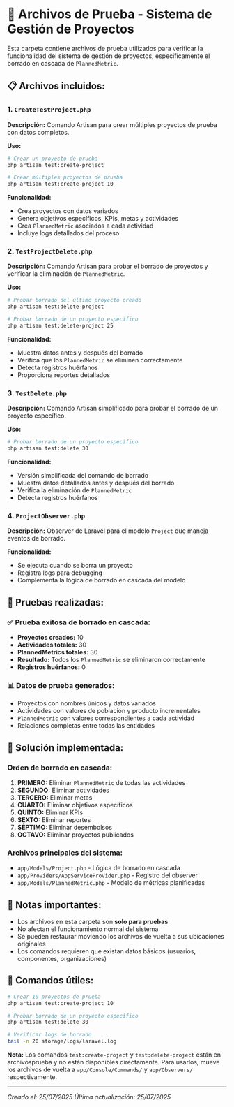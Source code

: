 # 📁 Archivos de Prueba - Sistema de Gestión de Proyectos

Esta carpeta contiene archivos de prueba utilizados para verificar la funcionalidad del sistema de gestión de proyectos, específicamente el borrado en cascada de `PlannedMetric`.

## 📋 Archivos incluidos:

### 1. `CreateTestProject.php`

**Descripción:** Comando Artisan para crear múltiples proyectos de prueba con datos completos.

**Uso:**

```bash
# Crear un proyecto de prueba
php artisan test:create-project

# Crear múltiples proyectos de prueba
php artisan test:create-project 10
```

**Funcionalidad:**

-   Crea proyectos con datos variados
-   Genera objetivos específicos, KPIs, metas y actividades
-   Crea `PlannedMetric` asociados a cada actividad
-   Incluye logs detallados del proceso

### 2. `TestProjectDelete.php`

**Descripción:** Comando Artisan para probar el borrado de proyectos y verificar la eliminación de `PlannedMetric`.

**Uso:**

```bash
# Probar borrado del último proyecto creado
php artisan test:delete-project

# Probar borrado de un proyecto específico
php artisan test:delete-project 25
```

**Funcionalidad:**

-   Muestra datos antes y después del borrado
-   Verifica que los `PlannedMetric` se eliminen correctamente
-   Detecta registros huérfanos
-   Proporciona reportes detallados

### 3. `TestDelete.php`

**Descripción:** Comando Artisan simplificado para probar el borrado de un proyecto específico.

**Uso:**

```bash
# Probar borrado de un proyecto específico
php artisan test:delete 30
```

**Funcionalidad:**

-   Versión simplificada del comando de borrado
-   Muestra datos detallados antes y después del borrado
-   Verifica la eliminación de `PlannedMetric`
-   Detecta registros huérfanos

### 4. `ProjectObserver.php`

**Descripción:** Observer de Laravel para el modelo `Project` que maneja eventos de borrado.

**Funcionalidad:**

-   Se ejecuta cuando se borra un proyecto
-   Registra logs para debugging
-   Complementa la lógica de borrado en cascada del modelo

## 🧪 Pruebas realizadas:

### ✅ **Prueba exitosa de borrado en cascada:**

-   **Proyectos creados:** 10
-   **Actividades totales:** 30
-   **PlannedMetrics totales:** 30
-   **Resultado:** Todos los `PlannedMetric` se eliminaron correctamente
-   **Registros huérfanos:** 0

### 📊 **Datos de prueba generados:**

-   Proyectos con nombres únicos y datos variados
-   Actividades con valores de población y producto incrementales
-   `PlannedMetric` con valores correspondientes a cada actividad
-   Relaciones completas entre todas las entidades

## 🔧 **Solución implementada:**

### **Orden de borrado en cascada:**

1. **PRIMERO:** Eliminar `PlannedMetric` de todas las actividades
2. **SEGUNDO:** Eliminar actividades
3. **TERCERO:** Eliminar metas
4. **CUARTO:** Eliminar objetivos específicos
5. **QUINTO:** Eliminar KPIs
6. **SEXTO:** Eliminar reportes
7. **SÉPTIMO:** Eliminar desembolsos
8. **OCTAVO:** Eliminar proyectos publicados

### **Archivos principales del sistema:**

-   `app/Models/Project.php` - Lógica de borrado en cascada
-   `app/Providers/AppServiceProvider.php` - Registro del observer
-   `app/Models/PlannedMetric.php` - Modelo de métricas planificadas

## 📝 **Notas importantes:**

-   Los archivos en esta carpeta son **solo para pruebas**
-   No afectan el funcionamiento normal del sistema
-   Se pueden restaurar moviendo los archivos de vuelta a sus ubicaciones originales
-   Los comandos requieren que existan datos básicos (usuarios, componentes, organizaciones)

## 🚀 **Comandos útiles:**

```bash
# Crear 10 proyectos de prueba
php artisan test:create-project 10

# Probar borrado de un proyecto específico
php artisan test:delete 30

# Verificar logs de borrado
tail -n 20 storage/logs/laravel.log
```

**Nota:** Los comandos `test:create-project` y `test:delete-project` están en archivosprueba y no están disponibles directamente. Para usarlos, mueve los archivos de vuelta a `app/Console/Commands/` y `app/Observers/` respectivamente.

---

_Creado el: 25/07/2025_
_Última actualización: 25/07/2025_
